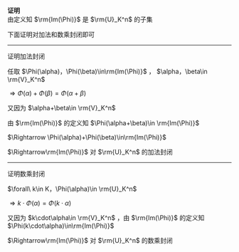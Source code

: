 **证明**  
由定义知 $\rm{Im(\Phi)}$ 是 $\rm{U}_K^n$ 的子集  
  
下面证明对加法和数乘封闭即可  
  
---  
证明加法封闭  
  
任取 $\Phi(\alpha)，\Phi(\beta)\in\rm{Im(\Phi)}$ ， $\alpha，\beta\in \rm{V}_K^n$  
  
 $\Rightarrow  
\Phi(\alpha)+\Phi(\beta)=\Phi(\alpha+\beta)$  
  
又因为 $\alpha+\beta\in \rm{V}_K^n$  
  
由 $\rm{Im(\Phi)}$ 的定义知 $\Phi(\alpha+\beta)\in  
\rm{Im(\Phi)}$  
  
 $\Rightarrow  
\Phi(\alpha)+\Phi(\beta)\in\rm{Im(\Phi)}$  
  
 $\Rightarrow\rm{Im(\Phi)}$ 对 $\rm{U}_K^n$ 的加法封闭  
  
---  
证明数乘封闭  
  
 $\forall\ k\in K，\Phi(\alpha)\in \rm{U}_K^n$  
  
 $\Rightarrow k\cdot\Phi(\alpha)  
=\Phi(k\cdot\alpha)$  
  
又因为  $k\cdot\alpha\in \rm{V}_K^n$ ，由 $\rm{Im(\Phi)}$ 的定义知 $\Phi(k\cdot\alpha)\in\rm{Im(\Phi)}$  
  
 $\Rightarrow\rm{Im(\Phi)}$ 对 $\rm{U}_K^n$ 的数乘封闭  
